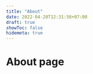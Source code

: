 ```yaml
---
title: "About"
date: 2022-04-20T12:31:58+07:00
draft: true
showToc: false
hidemeta: true
---
```

# About page